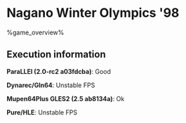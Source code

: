 # Nagano Winter Olympics '98 

%game_overview%

## Execution information

**ParaLLEl (2.0-rc2 a03fdcba)**: Good

**Dynarec/Gln64**: Unstable FPS

**Mupen64Plus GLES2 (2.5 ab8134a)**: Ok

**Pure/HLE**: Unstable FPS